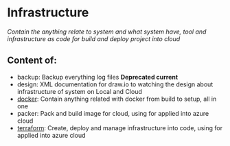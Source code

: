 # Infrastructure

*Contain the anything relate to system and what system have, tool and infrastructure as code for build and deploy project into cloud*

## Content of:
- backup: Backup everything log files **Deprecated current**
- design: XML documentation for draw.io to watching the design about infrastructure of system on Local and Cloud
- [docker](./docker/README.md): Contain anything related with docker from build to setup, all in one
- packer: Pack and build image for cloud, using for applied into azure cloud
- [terraform](./terraform/README.md): Create, deploy and manage infrastructure into code, using for applied into azure cloud
